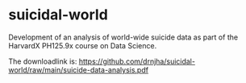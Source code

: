 # suicidal-world
Development of an analysis of world-wide suicide data as part of the HarvardX PH125.9x course on Data Science.

The downloadlink is: https://github.com/drnjha/suicidal-world/raw/main/suicide-data-analysis.pdf
